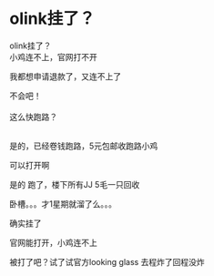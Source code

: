 # olink挂了？


olink挂了？<br />
小鸡连不上，官网打不开

我都想申请退款了，又连不上了

不会吧！<br />
<br />
这么快跑路？<br />
<br />
<img src="static/image/smiley/default/titter.gif" smilieid="9" border="0" alt="" /><img src="static/image/smiley/default/titter.gif" smilieid="9" border="0" alt="" /><img src="static/image/smiley/default/titter.gif" smilieid="9" border="0" alt="" />

是的，已经卷钱跑路，5元包邮收跑路小鸡

可以打开啊<img src="static/image/smiley/default/sweat.gif" smilieid="10" border="0" alt="" />

是的 跑了，楼下所有JJ 5毛一只回收

卧槽。。。才1星期就溜了么。。。

确实挂了

官网能打开，小鸡连不上

被打了吧？试了试官方looking glass 去程炸了回程没炸
